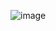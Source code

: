 
![image](https://user-images.githubusercontent.com/115202737/200154634-d752c7bc-67dc-4c3f-9c22-fecb1cf42905.png)

<!--
**haidangdev2308/haidangdev2308** is a ✨ _special_ ✨ repository because its `README.md` (this file) appears on your GitHub profile.

Here are some ideas to get you started:

- 🔭 I’m currently working on ...
- 🌱 I’m currently learning ...
- 👯 I’m looking to collaborate on ...
- 🤔 I’m looking for help with ...
- 💬 Ask me about ...
- 📫 How to reach me: ...
- 😄 Pronouns: ...
- ⚡ Fun fact: ...
-->
